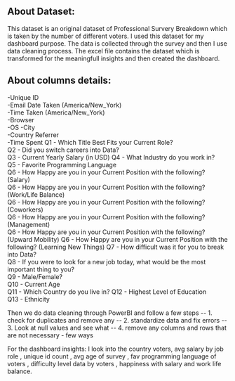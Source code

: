 ## About Dataset:

This dataset is an original dataset of Professional Survery Breakdown which is taken by the number of different voters. I used this dataset for my dashboard purpose. The data is collected through the survey and then I use data cleaning process.
The excel file contains the dataset which is transformed for the meaningfull insights and then created the dashboard.

## About columns details:

-Unique ID	
-Email	Date Taken (America/New_York)	
-Time Taken (America/New_York)	
-Browser	
-OS	
-City	
-Country	Referrer	
-Time Spent	
Q1 - Which Title Best Fits your Current Role?	
Q2 - Did you switch careers into Data?	
Q3 - Current Yearly Salary (in USD)	
Q4 - What Industry do you work in?	
Q5 - Favorite Programming Language	
Q6 - How Happy are you in your Current Position with the following? (Salary)	
  Q6 - How Happy are you in your Current Position with the following? (Work/Life Balance)	
  Q6 - How Happy are you in your Current Position with the following? (Coworkers)	
  Q6 - How Happy are you in your Current Position with the following? (Management)	
  Q6 - How Happy are you in your Current Position with the following? (Upward Mobility)	
  Q6 - How Happy are you in your Current Position with the following? (Learning New Things)	
Q7 - How difficult was it for you to break into Data?	
Q8 - If you were to look for a new job today, what would be the most important thing to you?	
Q9 - Male/Female?	
Q10 - Current Age	
Q11 - Which Country do you live in?	
Q12 - Highest Level of Education	
Q13 - Ethnicity

Then we do data cleaning through PowerBI and follow a few steps
-- 1. check for duplicates and remove any
-- 2. standardize data and fix errors
-- 3. Look at null values and see what 
-- 4. remove any columns and rows that are not necessary - few ways

For the dashboard insights:
I look into the country voters, avg salary by job role , unique id count , avg age of survey , fav programming language of voters , difficulty level data by voters , happiness with salary and work life balance. 
